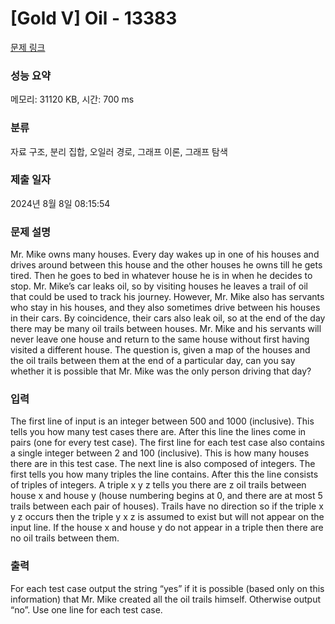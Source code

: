 # [Gold V] Oil - 13383 

[문제 링크](https://www.acmicpc.net/problem/13383) 

### 성능 요약

메모리: 31120 KB, 시간: 700 ms

### 분류

자료 구조, 분리 집합, 오일러 경로, 그래프 이론, 그래프 탐색

### 제출 일자

2024년 8월 8일 08:15:54

### 문제 설명

<p>Mr. Mike owns many houses. Every day wakes up in one of his houses and drives around between this house and the other houses he owns till he gets tired. Then he goes to bed in whatever house he is in when he decides to stop. Mr. Mike’s car leaks oil, so by visiting houses he leaves a trail of oil that could be used to track his journey. However, Mr. Mike also has servants who stay in his houses, and they also sometimes drive between his houses in their cars. By coincidence, their cars also leak oil, so at the end of the day there may be many oil trails between houses. Mr. Mike and his servants will never leave one house and return to the same house without first having visited a different house. The question is, given a map of the houses and the oil trails between them at the end of a particular day, can you say whether it is possible that Mr. Mike was the only person driving that day?</p>

<p> </p>

### 입력 

 <p>The first line of input is an integer between 500 and 1000 (inclusive). This tells you how many test cases there are. After this line the lines come in pairs (one for every test case). The first line for each test case also contains a single integer between 2 and 100 (inclusive). This is how many houses there are in this test case. The next line is also composed of integers. The first tells you how many triples the line contains. After this the line consists of triples of integers. A triple x y z tells you there are z oil trails between house x and house y (house numbering begins at 0, and there are at most 5 trails between each pair of houses). Trails have no direction so if the triple x y z occurs then the triple y x z is assumed to exist but will not appear on the input line. If the house x and house y do not appear in a triple then there are no oil trails between them.</p>

### 출력 

 <p>For each test case output the string “yes” if it is possible (based only on this information) that Mr. Mike created all the oil trails himself. Otherwise output “no”. Use one line for each test case.</p>

